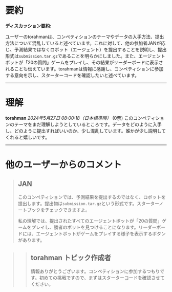 # 要約 
**ディスカッション要約:**

ユーザーのtorahmanは、コンペティションのテーマやデータの入手方法、提出方法について混乱していると述べています。これに対して、他の参加者JANが応じ、予測結果ではなくロボット（エージェント）を提出することを説明し、提出形式は`submission.tar.gz`であることを明らかにしました。また、エージェントボットが「20の質問」ゲームをプレイし、その結果がリーダーボードに表示されることも伝えています。torahmanは情報に感謝し、コンペティションに参加する意向を示し、スターターコードを確認したいと述べています。

---
# 理解
**torahman** *2024年5月27日 08:00:18（日本標準時）* (0票)
このコンペティションのテーマをまだ理解しようとしているところです。データをどのように入手し、どのように提出すればいいのか、少し混乱しています。誰かが少し説明してくれると嬉しいです。

---
# 他のユーザーからのコメント
> ## JAN
> 
> このコンペティションでは、予測結果を提出するのではなく、ロボットを提出します。提出物は`submission.tar.gz`という形式です。スターターノートブックをチェックできますよ。
> 
> 私の理解では、提出されたすべてのエージェントボットが「20の質問」ゲームをプレイし、勝者のボットを見つけることになります。リーダーボードには、エージェントボットがゲームをプレイする様子を表示するボタンがあります。

> > ## torahman トピック作成者
> > 
> > 情報ありがとうございます。コンペティションに参加するつもりです。初めての挑戦ですので、まずはスターターコードを確認させてください。
> > 
> >  > 

